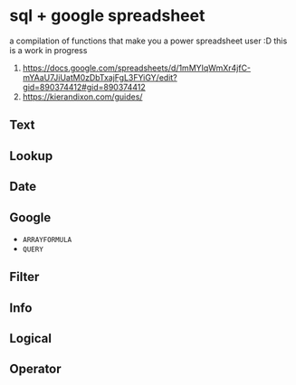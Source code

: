 # sql + google spreadsheet
a compilation of functions that make you a power spreadsheet user :D this is a work in progress
1. https://docs.google.com/spreadsheets/d/1mMYIqWmXr4jfC-mYAaU7JiUatM0zDbTxajFgL3FYiGY/edit?gid=890374412#gid=890374412
2. https://kierandixon.com/guides/
## Text

## Lookup

## Date

## Google
- `ARRAYFORMULA`
- `QUERY`

## Filter

## Info

## Logical

## Operator

